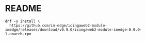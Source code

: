 README
======

```shell
dnf -y install \
  https://github.com/im-edge/icingaweb2-module-imedge/releases/download/v0.9.0/icingaweb2-module-imedge-0.9.0-1.noarch.rpm
```
